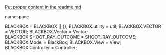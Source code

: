 [Put proper content in the readme.md](#todo:)

namespace

BLACKBOX = BLACKBOX || {};
BLACKBOX.utility = util;
BLACKBOX.VECTOR = VECTOR;
BLACKBOX.Vector = Vector;
BLACKBOX.SHOOT_RAY_OUTCOME = SHOOT_RAY_OUTCOME;
BLACKBOX.Model = BlackBox;
BLACKBOX.View = View;
BLACKBOX.Controller = Controller;


<div data-pos="2,3" class="cell cell-10">
	<svg viewBox="0 0 100 100">
    <path d="M 50 0 V 100"></path>
<path d="M 0 50 H 100"></path>
<path d="M 50 0 V 100"></path>
	</svg>
</div>
